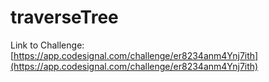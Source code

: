 # traverseTree

Link to Challenge: [https://app.codesignal.com/challenge/er8234anm4Ynj7ith](https://app.codesignal.com/challenge/er8234anm4Ynj7ith)
